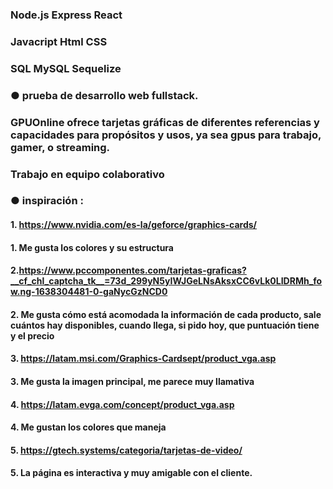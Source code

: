 ### Node.js Express React
### Javacript Html CSS
### SQL MySQL Sequelize

### ● prueba de desarrollo web fullstack.
	
### GPUOnline ofrece tarjetas gráficas de diferentes referencias y capacidades para propósitos y usos, ya sea gpus para trabajo, gamer, o streaming.

### Trabajo en equipo colaborativo 



### ● inspiración :

#### 1. https://www.nvidia.com/es-la/geforce/graphics-cards/
#### 1. Me gusta los colores y su estructura

#### 2.https://www.pccomponentes.com/tarjetas-graficas?__cf_chl_captcha_tk__=73d_299yN5yIWJGeLNsAksxCC6vLk0LIDRMh_fow.ng-1638304481-0-gaNycGzNCD0
#### 2. Me gusta cómo está acomodada la información de cada producto, sale cuántos hay disponibles, cuando llega, si pido hoy, que puntuación tiene y el precio

#### 3. https://latam.msi.com/Graphics-Cardsept/product_vga.asp
#### 3. Me gusta la imagen principal, me parece muy llamativa 

#### 4. https://latam.evga.com/concept/product_vga.asp
#### 4. Me gustan los colores que maneja

#### 5. https://gtech.systems/categoria/tarjetas-de-video/
#### 5. La página es interactiva y muy amigable con el cliente.